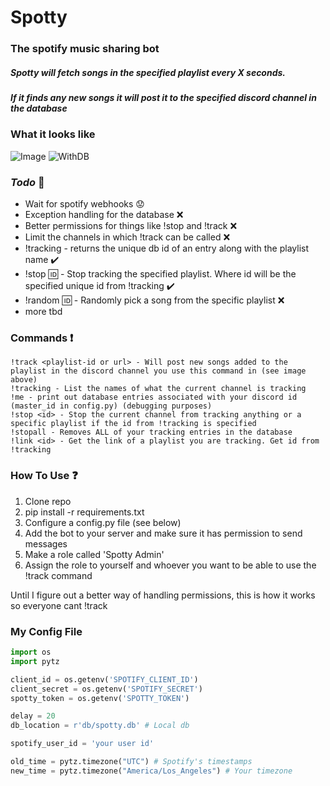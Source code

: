 # Spotty
### The spotify music sharing bot

##### Spotty will fetch songs in the specified playlist every X seconds.
##### If it finds any new songs it will post it to the specified discord channel in the database

### What it looks like
![Image](https://i.imgur.com/JQADBCK.png)
![WithDB](https://i.imgur.com/nP1H8Sx.png)

### *Todo* :construction:
- Wait for spotify webhooks :worried:
- Exception handling for the database :x:
- Better permissions for things like !stop and !track :x:
- Limit the channels in which !track can be called :x:
- !tracking - returns the unique db id of an entry along with the playlist name :heavy_check_mark:
- !stop :id: - Stop tracking the specified playlist. Where id will be the specified unique id from !tracking :heavy_check_mark:
- !random :id: - Randomly pick a song from the specific playlist :x:
- more tbd

### Commands :exclamation:
```
!track <playlist-id or url> - Will post new songs added to the playlist in the discord channel you use this command in (see image above)
!tracking - List the names of what the current channel is tracking
!me - print out database entries associated with your discord id (master_id in config.py) (debugging purposes)
!stop <id> - Stop the current channel from tracking anything or a specific playlist if the id from !tracking is specified
!stopall - Removes ALL of your tracking entries in the database
!link <id> - Get the link of a playlist you are tracking. Get id from !tracking
```

### How To Use :question:
1. Clone repo
2. pip install -r requirements.txt
3. Configure a config.py file (see below)
4. Add the bot to your server and make sure it has permission to send messages
5. Make a role called 'Spotty Admin'
6. Assign the role to yourself and whoever you want to be able to use the !track command

Until I figure out a better way of handling permissions, this is how it works so everyone cant !track

### My Config File
```python
import os
import pytz

client_id = os.getenv('SPOTIFY_CLIENT_ID')
client_secret = os.getenv('SPOTIFY_SECRET')
spotty_token = os.getenv('SPOTTY_TOKEN')

delay = 20
db_location = r'db/spotty.db' # Local db

spotify_user_id = 'your user id'

old_time = pytz.timezone("UTC") # Spotify's timestamps
new_time = pytz.timezone("America/Los_Angeles") # Your timezone

```
